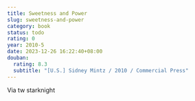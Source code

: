 ```yaml
---
title: Sweetness and Power
slug: sweetness-and-power
category: book
status: todo
rating: 0
year: 2010-5
date: 2023-12-26 16:22:40+08:00
douban:
  rating: 8.3
  subtitle: "[U.S.] Sidney Mintz / 2010 / Commercial Press"
---
```


Via tw starknight
